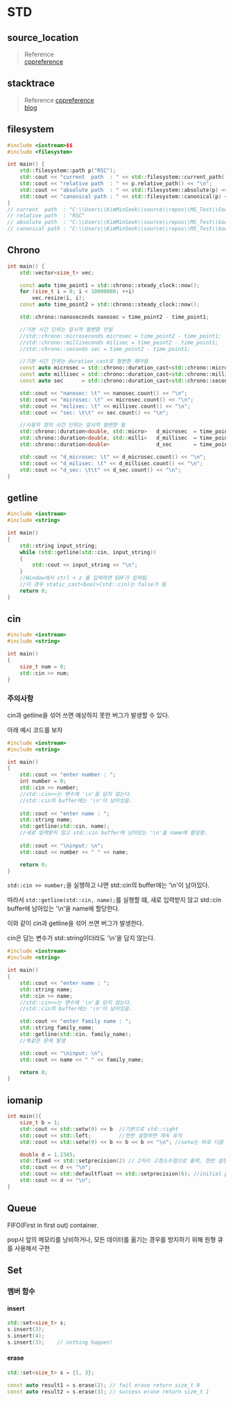 # STD

## source_location

> Reference  
> [cppreference](https://en.cppreference.com/w/cpp/utility/source_location)

## stacktrace

> Reference
> [cppreference](https://en.cppreference.com/w/cpp/header/stacktrace)  
> [blog](https://www.sandordargo.com/blog/2022/09/21/cpp23-stacktrace-library)  

## filesystem
```cpp
#include <iostream>$$
#include <filesystem>

int main() {
	std::filesystem::path p("RSC");
	std::cout << "current  path  : " << std::filesystem::current_path() << "\n";
	std::cout << "relative path  : " << p.relative_path() << "\n";
	std::cout << "absolute path  : " << std::filesystem::absolute(p) << "\n";
	std::cout << "canonical path : " << std::filesystem::canonical(p) << "\n";
}
// current  path  : "C:\\Users\\KimMinSeok\\source\\repos\\MS_Test\\GoogleTest"
// relative path  : "RSC"
// absolute path  : "C:\\Users\\KimMinSeok\\source\\repos\\MS_Test\\GoogleTest\\RSC"
// canonical path : "C:\\Users\\KimMinSeok\\source\\repos\\MS_Test\\GoogleTest\\RSC"
```

## Chrono
```cpp
int main() {
	std::vector<size_t> vec;

	const auto time_point1 = std::chrono::steady_clock::now();
	for (size_t i = 0; i < 10000000; ++i)
		vec.resize(i, i);
	const auto time_point2 = std::chrono::steady_clock::now();

	std::chrono::nanoseconds nanosec = time_point2 - time_point1;

	//기본 시간 단위는 암시적 형변환 안됨
	//std::chrono::microseconds microsec = time_point2 - time_point1;	//signed integer 55bits
	//std::chrono::milliseconds milisec = time_point2 - time_point1;	//signed integer 45bits
	//std::chrono::seconds sec = time_point2 - time_point1;				//signed integer 35bits

	//기본 시간 단위는 duration_cast로 형변환 해야됨
	const auto microsec = std::chrono::duration_cast<std::chrono::microseconds>(nanosec);	
	const auto millisec = std::chrono::duration_cast<std::chrono::milliseconds>(nanosec);	
	const auto sec		= std::chrono::duration_cast<std::chrono::seconds>(nanosec);		

	std::cout << "nanosec: \t" << nanosec.count() << "\n";
	std::cout << "microsec: \t" << microsec.count() << "\n";
	std::cout << "milisec: \t" << millisec.count() << "\n";
	std::cout << "sec: \t\t" << sec.count() << "\n";

	//사용자 정의 시간 단위는 암시적 형변한 됨
	std::chrono::duration<double, std::micro>	d_microsec	= time_point2 - time_point1;
	std::chrono::duration<double, std::milli>	d_millisec	= time_point2 - time_point1;
	std::chrono::duration<double>				d_sec		= time_point2 - time_point1;

	std::cout << "d_microsec: \t" << d_microsec.count() << "\n";
	std::cout << "d_milisec: \t" << d_millisec.count() << "\n";
	std::cout << "d_sec: \t\t" << d_sec.count() << "\n";
}
```

## getline
```cpp
#include <iostream>
#include <string>

int main() 
{
	std::string input_string;
	while (std::getline(std::cin, input_string))
	{		
		std::cout << input_string << "\n";
	}
	//Window에서 ctrl + z 를 입력하면 EOF가 입력됨.
	//이 경우 static_cast<bool>(std::cin)는 false가 됨
	return 0;
}
```

## cin
```cpp
#include <iostream>
#include <string>

int main() 
{
	size_t num = 0;
	std::cin >> num;	
}
```

### 주의사항
cin과 getline을 섞어 쓰면 예상하지 못한 버그가 발생할 수 있다.

아래 예시 코드를 보자
```cpp
#include <iostream>
#include <string>

int main()
{
	std::cout << "enter number : ";
	int number = 0;
	std::cin >> number;	
	//std::cin>>는 변수에 '\n'을 담지 않는다.
	//std::cin의 buffer에는 '\n'이 남아있음.
		
	std::cout << "enter name : ";
	std::string name;
	std::getline(std::cin, name);
	//새로 입력받지 않고 std::cin buffer에 남아있는 '\n'을 name에 할당함.
	
	std::cout << "\ninput: \n";
	std::cout << number << " " << name;

	return 0;
}
```

`std::cin >> number;`을 실행하고 나면 std::cin의 buffer에는 '\n'이 남아있다.

따라서 `std::getline(std::cin, name);`를 실행할 떄, 새로 입력받지 않고 std::cin buffer에 남아있는 '\n'을 name에 할당한다.

이와 같이 cin과 getline을 섞어 쓰면 버그가 발생한다.

cin은 담는 변수가 std::string이더라도 '\n'을 담지 않는다.
```cpp
#include <iostream>
#include <string>

int main()
{
	std::cout << "enter name : ";
	std::string name;
	std::cin >> name;
	//std::cin>>는 변수에 '\n'을 담지 않는다.
	//std::cin의 buffer에는 '\n'이 남아있음.

	std::cout << "enter family name : ";
	std::string family_name;
	std::getline(std::cin, family_name);
	//똑같은 문제 발생

	std::cout << "\ninput: \n";
	std::cout << name << " " << family_name;

	return 0;
}
```

## iomanip
```cpp
int main(){
	size_t b = 1;	
    std::cout << std::setw(9) << b  //기본으로 std::right
	std::cout << std::left;         //한번 설정하면 계속 유지
	std::cout << std::setw(9) << b << b << b << "\n"; //setw는 바로 다음 입력에만 영향을 줌	

    double d = 1.2345;
    std::fixed << std::setprecision(2) // 2자리 고정소수점으로 출력, 한번 설정으로 계속 유지
    std::cout << d << "\n";
	std::cout << std::defaultfloat << std::setprecision(6); //initial precision
	std::cout << d << "\n";
}
```

## Queue
FIFO(First in first out) container.

pop시 앞의 메모리를 낭비하거나, 모든 데이터를 옮기는 경우를 방지하기 위해 원형 큐를 사용해서 구현

## Set

### 멤버 함수
#### insert
``` cpp
std::set<size_t> s;
s.insert(3);
s.insert(4);
s.insert(3);    // nothing happen!
```

#### erase
```cpp
std::set<size_t> s = {1, 3};

const auto result1 = s.erase(2); // fail erase return size_t 0
const auto result2 = s.erase(3); // success erase return size_t 1
```